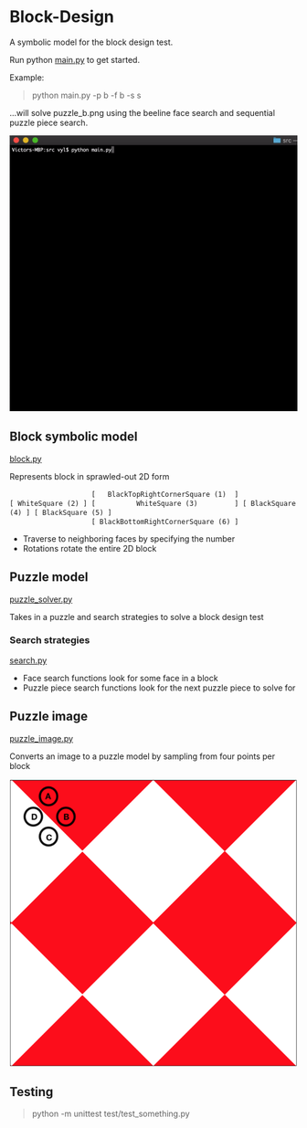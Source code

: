 # Block-Design

A symbolic model for the block design test.

Run python [main.py](https://github.com/v-y-l/Block-Design/blob/main/symbolic_representation/main.py) to get started.

Example:

> python main.py -p b -f b -s s

...will solve puzzle_b.png using the beeline face search and sequential puzzle piece search.

![Demo gif](https://github.com/v-y-l/Block-Design/blob/main/assets/symbolic_rep_demo.gif)

## Block symbolic model

[block.py](https://docs.google.com/document/d/1gwEpj-OWHED0i5rjxqZPLjMwJhysZOsv8D_8StMi4UE/edit?usp=sharing)

Represents block in sprawled-out 2D form

                        [   BlackTopRightCornerSquare (1)  ]
    [ WhiteSquare (2) ] [          WhiteSquare (3)         ] [ BlackSquare (4) ] [ BlackSquare (5) ]
                        [ BlackBottomRightCornerSquare (6) ]

* Traverse to neighboring faces by specifying the number
* Rotations rotate the entire 2D block

## Puzzle model

[puzzle_solver.py](https://github.com/v-y-l/Block-Design/blob/main/symbolic_representation/puzzle_solver.py)

Takes in a puzzle and search strategies to solve a block design test

### Search strategies

[search.py](https://github.com/v-y-l/Block-Design/blob/main/symbolic_representation/search.py)

* Face search functions look for some face in a block
* Puzzle piece search functions look for the next puzzle piece to solve for


## Puzzle image

[puzzle_image.py](https://github.com/v-y-l/Block-Design/blob/main/symbolic_representation/puzzle_image.py) 

Converts an image to a puzzle model by sampling from four points per block

![Sampled points](https://github.com/v-y-l/Block-Design/blob/main/assets/puzzle_image_marks.png)

## Testing

> python -m unittest test/test_something.py
